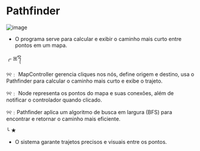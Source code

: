 # Pathfinder
![image](https://github.com/user-attachments/assets/e3314969-44f1-4da5-8844-9895052fdb62)

- O programa serve para calcular e exibir o caminho mais curto entre pontos em um mapa.

╭ ꕤ𝄒᭢ׄິ

୨୧﹕ MapController gerencia cliques nos nós, define origem e destino, usa o Pathfinder para calcular o caminho mais curto e exibe o trajeto.

୨୧﹕ Node representa os pontos do mapa e suas conexões, além de notificar o controlador quando clicado.

୨୧﹕Pathfinder aplica um algoritmo de busca em largura (BFS) para encontrar e retornar o caminho mais eficiente.

╰ ★

- O sistema garante trajetos precisos e visuais entre os pontos.
